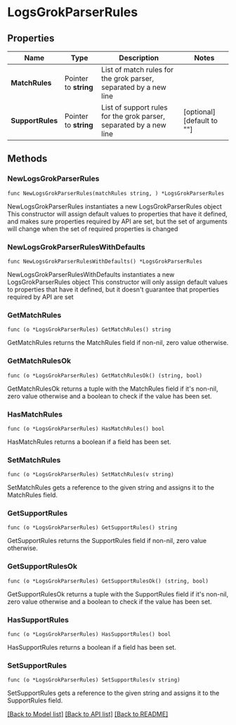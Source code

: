 # LogsGrokParserRules

## Properties

Name | Type | Description | Notes
------------ | ------------- | ------------- | -------------
**MatchRules** | Pointer to **string** | List of match rules for the grok parser, separated by a new line | 
**SupportRules** | Pointer to **string** | List of support rules for the grok parser, separated by a new line | [optional] [default to ""]

## Methods

### NewLogsGrokParserRules

`func NewLogsGrokParserRules(matchRules string, ) *LogsGrokParserRules`

NewLogsGrokParserRules instantiates a new LogsGrokParserRules object
This constructor will assign default values to properties that have it defined,
and makes sure properties required by API are set, but the set of arguments
will change when the set of required properties is changed

### NewLogsGrokParserRulesWithDefaults

`func NewLogsGrokParserRulesWithDefaults() *LogsGrokParserRules`

NewLogsGrokParserRulesWithDefaults instantiates a new LogsGrokParserRules object
This constructor will only assign default values to properties that have it defined,
but it doesn't guarantee that properties required by API are set

### GetMatchRules

`func (o *LogsGrokParserRules) GetMatchRules() string`

GetMatchRules returns the MatchRules field if non-nil, zero value otherwise.

### GetMatchRulesOk

`func (o *LogsGrokParserRules) GetMatchRulesOk() (string, bool)`

GetMatchRulesOk returns a tuple with the MatchRules field if it's non-nil, zero value otherwise
and a boolean to check if the value has been set.

### HasMatchRules

`func (o *LogsGrokParserRules) HasMatchRules() bool`

HasMatchRules returns a boolean if a field has been set.

### SetMatchRules

`func (o *LogsGrokParserRules) SetMatchRules(v string)`

SetMatchRules gets a reference to the given string and assigns it to the MatchRules field.

### GetSupportRules

`func (o *LogsGrokParserRules) GetSupportRules() string`

GetSupportRules returns the SupportRules field if non-nil, zero value otherwise.

### GetSupportRulesOk

`func (o *LogsGrokParserRules) GetSupportRulesOk() (string, bool)`

GetSupportRulesOk returns a tuple with the SupportRules field if it's non-nil, zero value otherwise
and a boolean to check if the value has been set.

### HasSupportRules

`func (o *LogsGrokParserRules) HasSupportRules() bool`

HasSupportRules returns a boolean if a field has been set.

### SetSupportRules

`func (o *LogsGrokParserRules) SetSupportRules(v string)`

SetSupportRules gets a reference to the given string and assigns it to the SupportRules field.


[[Back to Model list]](../README.md#documentation-for-models) [[Back to API list]](../README.md#documentation-for-api-endpoints) [[Back to README]](../README.md)


